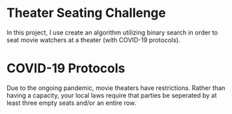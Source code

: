 # Theater Seating Challenge

In this project, I use create an algorithm utilizing binary search in order to seat movie watchers at a theater (with COVID-19 protocols).

# COVID-19 Protocols

Due to the ongoing pandemic, movie theaters have restrictions. Rather than having a capacity, your local laws require that parties be seperated by at least three empty seats and/or an entire row.
